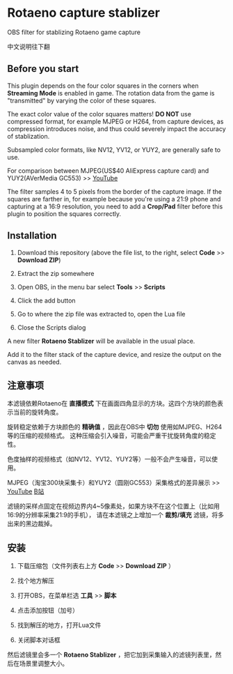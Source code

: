 # Rotaeno capture stablizer
OBS filter for stablizing Rotaeno game capture

中文说明往下翻

## Before you start
This plugin depends on the four color squares in the corners when **Streaming Mode** is enabled in game.
The rotation data from the game is "transmitted" by varying the color of these squares.

The exact color value of the color squares matters! **DO NOT** use compressed format, for example MJPEG
or H264, from capture devices, as compression introduces noise, and thus could severely impact the
accuracy of stablization.

Subsampled color formats, like NV12, YV12, or YUY2, are generally safe to use.

For comparison between MJPEG(US$40 AliExpress capture card) and YUY2(AVerMedia GC553) >> [YouTube](https://youtu.be/FdldAuQML1s)

The filter samples 4 to 5 pixels from the border of the capture image. If the squares are farther in,
for example because you're using a 21:9 phone and capturing at a 16:9 resolution, you need to
add a **Crop/Pad** filter before this plugin to position the squares correctly.

## Installation
1. Download this repository (above the file list, to the right, select **Code** >> **Download ZIP**)

2. Extract the zip somewhere

3. Open OBS, in the menu bar select **Tools** >> **Scripts**

4. Click the add button

5. Go to where the zip file was extracted to, open the Lua file

6. Close the Scripts dialog

A new filter **Rotaeno Stablizer** will be available in the usual place.

Add it to the filter stack of the capture device, and resize the output on the canvas as needed.

## 注意事项
本滤镜依赖Rotaeno在 **直播模式** 下在画面四角显示的方块。这四个方块的颜色表示当前的旋转角度。

旋转稳定依赖于方块颜色的 **精确值** ，因此在OBS中 **切勿** 使用如MJPEG、H264等的压缩的视频格式。
这种压缩会引入噪音，可能会严重干扰旋转角度的稳定性。

色度抽样的视频格式（如NV12、YV12、YUY2等）一般不会产生噪音，可以使用。

MJPEG（淘宝300块采集卡）和YUY2（圆刚GC553）采集格式的差异展示 >> [YouTube](https://youtu.be/FdldAuQML1s) [B站](https://www.bilibili.com/video/BV1gX4y1Q7EE/)

滤镜的采样点固定在视频边界内4~5像素处，如果方块不在这个位置上（比如用16:9的分辨率采集21:9的手机），
请在本滤镜之上增加一个 **裁剪/填充** 滤镜，将多出来的黑边裁掉。

## 安装
1. 下载压缩包（文件列表右上方 **Code** >> **Download ZIP** ）

2. 找个地方解压

3. 打开OBS，在菜单栏选 **工具** >> **脚本**

4. 点击添加按钮（加号）

5. 找到解压的地方，打开Lua文件

6. 关闭脚本对话框

然后滤镜里会多一个 **Rotaeno Stablizer** ，把它加到采集输入的滤镜列表里，然后在场景里调整大小。
